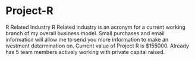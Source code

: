 # Project-R
R Related Industry
R Related industry is an acronym for a current working branch of my overall business model. Small purchases and email information will allow me to send you more information to make an ivestment determination on. Current value of Project R is $155000.
Already has 5 team members actively working with private capital raised. 
